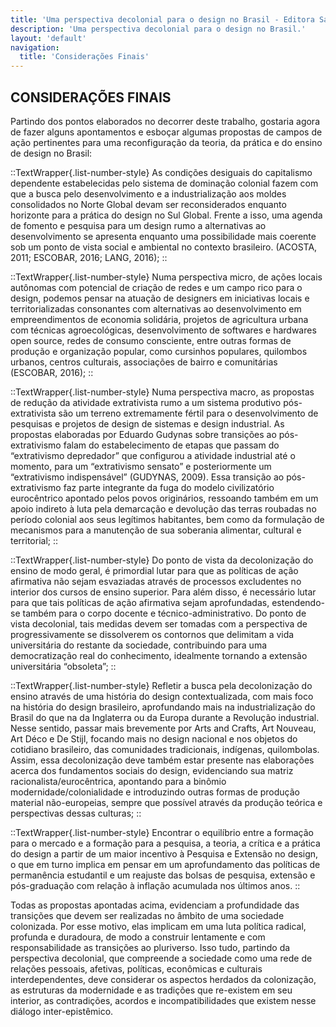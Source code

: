 ```yaml
---
title: 'Uma perspectiva decolonial para o design no Brasil - Editora Sabiá'
description: 'Uma perspectiva decolonial para o design no Brasil.'
layout: 'default'
navigation:
  title: 'Considerações Finais'
---
```


<link rel="stylesheet" href="/9786599492907/css/base.css">

## CONSIDERAÇÕES FINAIS

Partindo dos pontos elaborados no decorrer deste trabalho, gostaria agora de fazer alguns apontamentos e esboçar algumas propostas de campos de ação pertinentes para uma reconfiguração da teoria, da prática e do ensino de design no Brasil:

::TextWrapper{.list-number-style}
As condições desiguais do capitalismo dependente estabelecidas pelo sistema de dominação colonial fazem com que a busca pelo desenvolvimento e a industrialização aos moldes consolidados no Norte Global devam ser reconsiderados enquanto horizonte para a prática do design no Sul Global. Frente a isso, uma agenda de fomento e pesquisa para um design rumo a alternativas ao desenvolvimento se apresenta enquanto uma possibilidade mais coerente sob um ponto de vista social e ambiental no contexto brasileiro. (ACOSTA, 2011; ESCOBAR, 2016; LANG, 2016);
::

::TextWrapper{.list-number-style}
Numa perspectiva micro, de ações locais autônomas com potencial de criação de redes e um campo rico para o design, podemos pensar na atuação de designers em iniciativas locais e territorializadas consonantes com alternativas ao desenvolvimento em empreendimentos de economia solidária, projetos de agricultura urbana com técnicas agroecológicas, desenvolvimento de softwares e hardwares open source, redes de consumo consciente, entre outras formas de produção e organização popular, como cursinhos populares, quilombos urbanos, centros culturais, associações de bairro e comunitárias (ESCOBAR, 2016);
::

::TextWrapper{.list-number-style}
Numa perspectiva macro, as propostas de redução da atividade extrativista rumo a um sistema produtivo pós-extrativista são um terreno extremamente fértil para o desenvolvimento de pesquisas e projetos de design de sistemas e design industrial. As propostas elaboradas por Eduardo Gudynas sobre transições ao pós-extrativismo falam do estabelecimento de etapas que passam do “extrativismo depredador” que configurou a atividade industrial até o momento, para um “extrativismo sensato” e posteriormente um “extrativismo indispensável” (GUDYNAS, 2009). Essa transição ao pós-extrativismo faz parte integrante da fuga do modelo civilizatório eurocêntrico apontado pelos povos originários, ressoando também em um apoio indireto à luta pela demarcação e devolução das terras roubadas no período colonial aos seus legítimos habitantes, bem como da formulação de mecanismos para a manutenção de sua soberania alimentar, cultural e territorial;
::

::TextWrapper{.list-number-style}
Do ponto de vista da decolonização do ensino de modo geral, é primordial lutar para que as políticas de ação afirmativa não sejam esvaziadas através de processos excludentes no interior dos cursos de ensino superior. Para além disso, é necessário lutar para que tais políticas de ação afirmativa sejam aprofundadas, estendendo-se também para o corpo docente e técnico-administrativo. Do ponto de vista decolonial, tais medidas devem ser tomadas com a perspectiva de progressivamente se dissolverem os contornos que delimitam a vida universitária do restante da sociedade, contribuindo para uma democratização real do conhecimento, idealmente tornando a extensão universitária “obsoleta”;
::

::TextWrapper{.list-number-style}
Refletir a busca pela decolonização do ensino através de uma história do design contextualizada, com mais foco na história do design brasileiro, aprofundando mais na industrialização do Brasil do que na da Inglaterra ou da Europa durante a Revolução industrial. Nesse sentido, passar mais brevemente por Arts and Crafts, Art Nouveau, Art Déco e De Stijl, focando mais no design nacional e nos objetos do cotidiano brasileiro, das comunidades tradicionais, indígenas, quilombolas. Assim, essa decolonização deve também estar presente nas elaborações acerca dos fundamentos sociais do design, evidenciando sua matriz racionalista/eurocêntrica, apontando para a binômio modernidade/colonialidade e introduzindo outras formas de produção material não-europeias, sempre que possível através da produção teórica e perspectivas dessas culturas;
::

::TextWrapper{.list-number-style}
Encontrar o equilíbrio entre a formação para o mercado e a formação para a pesquisa, a teoria, a crítica e a prática do design a partir de um maior incentivo à Pesquisa e Extensão no design, o que em turno implica em pensar em um aprofundamento das políticas de permanência estudantil e um reajuste das bolsas de pesquisa, extensão e pós-graduação com relação à inflação acumulada nos últimos anos.
::

Todas as propostas apontadas acima, evidenciam a profundidade das transições que devem ser realizadas no âmbito de uma sociedade colonizada. Por esse motivo, elas implicam em uma luta política radical, profunda e duradoura, de modo a construir lentamente e com responsabilidade as transições ao pluriverso. Isso tudo, partindo da perspectiva decolonial, que compreende a sociedade como uma rede de relações pessoais, afetivas, políticas, econômicas e culturais interdependentes, deve considerar os aspectos herdados da colonização, as estruturas da modernidade e as tradições que re-existem em seu interior, as contradições, acordos e incompatibilidades que existem nesse diálogo inter-epistêmico.
